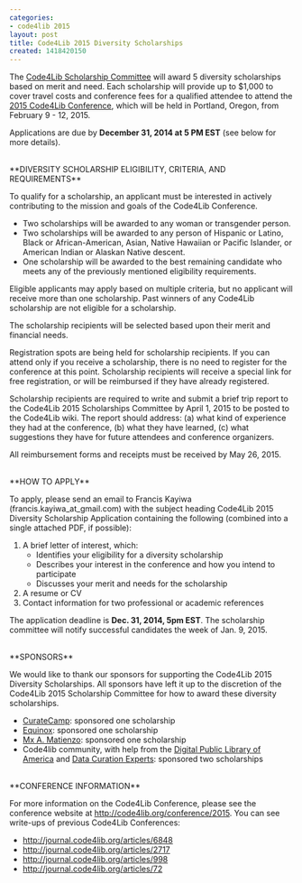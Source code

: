 ```yaml
---
categories:
- code4lib 2015
layout: post
title: Code4Lib 2015 Diversity Scholarships
created: 1418420150
---
```

The [Code4Lib Scholarship Committee](http://wiki.code4lib.org/2015_Conference_Committees#Scholarships_Committee) will award 5 diversity scholarships based on merit and need. Each scholarship will provide up to $1,000 to cover travel costs and conference fees for a qualified attendee to attend the [2015 Code4Lib Conference](/conference/2015), which will be held in Portland, Oregon, from February 9 - 12, 2015.

Applications are due by **December 31, 2014 at 5 PM EST** (see below for more details). 

<br/>
**DIVERSITY SCHOLARSHIP ELIGIBILITY, CRITERIA, AND REQUIREMENTS**

To qualify for a scholarship, an applicant must be interested in actively contributing to the mission and goals of the Code4Lib Conference.

* Two scholarships will be awarded to any woman or transgender person.
* Two scholarships will be awarded to any person of Hispanic or Latino, Black or African-American, Asian, Native Hawaiian or Pacific Islander, or American Indian or Alaskan Native descent.
* One scholarship will be awarded to the best remaining candidate who
meets any of the previously mentioned eligibility requirements.

Eligible applicants may apply based on multiple criteria, but no applicant will receive more than one scholarship. Past winners of any Code4Lib scholarship are not eligible for a scholarship.

The scholarship recipients will be selected based upon their merit and financial needs.

Registration spots are being held for scholarship recipients. If you can attend only if you receive a scholarship, there is no need to register for the conference at this point. Scholarship recipients will receive a special link for free registration, or will be reimbursed if they have already registered. 

Scholarship recipients are required to write and submit a brief trip report to the Code4Lib 2015 Scholarships Committee by April 1, 2015 to be posted to the Code4Lib wiki. The report should address: (a) what kind of experience they had at the conference, (b) what they have learned, (c) what suggestions they have for future attendees and conference organizers.

All reimbursement forms and receipts must be received by May 26, 2015.

<br/>
**HOW TO APPLY**

To apply, please send an email to Francis Kayiwa (francis.kayiwa_at_gmail.com) with the subject heading Code4Lib 2015 Diversity Scholarship Application containing the following (combined into a single attached PDF, if possible):

1. A brief letter of interest, which:
    - Identifies your eligibility for a diversity scholarship
    - Describes your interest in the conference and how you intend to
participate
    - Discusses your merit and needs for the scholarship
2. A resume or CV
3. Contact information for two professional or academic references

The application deadline is **Dec. 31, 2014, 5pm EST**. The scholarship committee will notify successful candidates the week of Jan. 9, 2015.

<br/>
**SPONSORS**

We would like to thank our sponsors for supporting the Code4Lib 2015 Diversity Scholarships. All sponsors have left it up to the discretion of the Code4Lib 2015 Scholarship Committee for how to award these diversity scholarships.

* [CurateCamp](http://curatecamp.org/): sponsored one scholarship
* [Equinox](http://esilibrary.com/): sponsored one scholarship
* [Mx A. Matienzo](http://matienzo.org/): sponsored one scholarship
* Code4lib community, with help from the [Digital Public Library of America](http://dp.la/) and [Data Curation Experts](http://curationexperts.com/): sponsored two scholarships

<br/>
**CONFERENCE INFORMATION**

For more information on the Code4Lib Conference, please see the
conference website at <http://code4lib.org/conference/2015>. You can see write-ups of previous Code4Lib Conferences:

* <http://journal.code4lib.org/articles/6848>
* <http://journal.code4lib.org/articles/2717>
* <http://journal.code4lib.org/articles/998>
* <http://journal.code4lib.org/articles/72>

